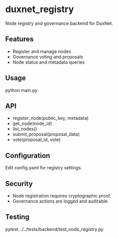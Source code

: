 # duxnet_registry

Node registry and governance backend for DuxNet.

## Features

- Register and manage nodes
- Governance voting and proposals
- Node status and metadata queries

## Usage

python main.py

## API

- register_node(public_key, metadata)
- get_node(node_id)
- list_nodes()
- submit_proposal(proposal_data)
- vote(proposal_id, vote)

## Configuration

Edit config.yaml for registry settings.

## Security

- Node registration requires cryptographic proof.
- Governance actions are logged and auditable.

## Testing

pytest ../../tests/backend/test_node_registry.py
